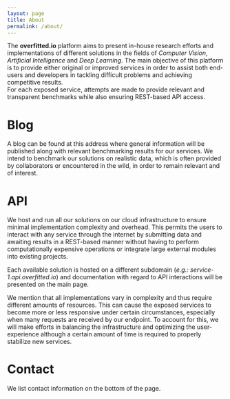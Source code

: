 ```yaml
---
layout: page
title: About
permalink: /about/
---
```


The **overfitted.io** platform aims to present in-house research efforts and implementations of different solutions in the fields of *Computer Vision*, *Artificial Intelligence* and *Deep Learning*.
The main objective of this platform is to provide either original or improved services in order to assist both end-users and developers in tackling difficult problems and achieving competitive results.  
For each exposed service, attempts are made to provide relevant and transparent benchmarks while also ensuring REST-based API access.

# Blog
A blog can be found at this address where general information will be published along with relevant benchmarking results for our services.
We intend to benchmark our solutions on realistic data, which is often provided by collaborators or encountered in the wild, in order to remain relevant and of interest.

# API
We host and run all our solutions on our cloud infrastructure to ensure minimal implementation complexity and overhead. This permits the users to interact with any service through the internet by submitting data and awaiting results in a REST-based manner without having to perform computationally expensive operations or integrate large external modules into existing projects.

Each available solution is hosted on a different subdomain (*e.g.: service-1.api.overfitted.io*) and documentation with regard to API interactions will be presented on the main page.

We mention that all implementations vary in complexity and thus require different amounts of resources. This can cause the exposed services to become more or less responsive under certain circumstances, especially when many requests are received by our endpoint. 
To account for this, we will make efforts in balancing the infrastructure and optimizing the user-experience although a certain amount of time is required to properly stabilize new services.

# Contact
We list contact information on the bottom of the page.